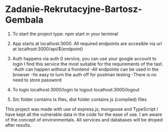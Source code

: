 # Zadanie-Rekrutacyjne-Bartosz-Gembala

1. To start the project type: npm start in your terminal

2. App starts at localhost:3000. All required endpoints are accesible via
   url at localhost:3000/api/${endpoint}

3. Auth happens via auth 0 service, you can use your google account to login
   I find this service the most suitable for the requirements of the tast. 
   -Auth can happen without a frontend
   -All endpoints can be used in the browser
   -Its easy to turn the auth off for postman testing
   -There is no need to store password

4. To login localhost:3000/login to logout localhost:3000/logout
  
5. Src folder contains ts files, dist folder contains js (compiled) files


This project was made with use of express.js, mongoose and TypeScript
I have kept all the vulnerable data in the code for the ease of use. I am aware of the concept of environmentals. 
All services and databases will be droped after results.
